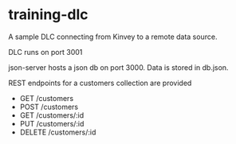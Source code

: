 # training-dlc

A sample DLC connecting from Kinvey to a remote data source.

DLC runs on port 3001

json-server hosts a json db on port 3000. Data is stored in db.json.

REST endpoints for a customers collection are provided
* GET /customers
* POST /customers
* GET /customers/:id
* PUT /customers/:id
* DELETE /customers/:id
